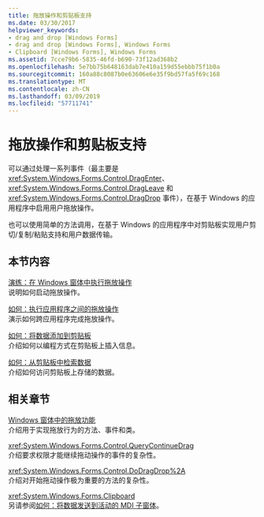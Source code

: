 ```yaml
---
title: 拖放操作和剪贴板支持
ms.date: 03/30/2017
helpviewer_keywords:
- drag and drop [Windows Forms]
- drag and drop [Windows Forms], Windows Forms
- Clipboard [Windows Forms], Windows Forms
ms.assetid: 7cce79b6-5835-46fd-b690-73f12ad368b2
ms.openlocfilehash: 5e7bb75b648163dab7e410a159d55ebbb75f1b0a
ms.sourcegitcommit: 160a88c8087b0e63606e6e35f9bd57fa5f69c168
ms.translationtype: MT
ms.contentlocale: zh-CN
ms.lasthandoff: 03/09/2019
ms.locfileid: "57711741"
---
```

# <a name="drag-and-drop-operations-and-clipboard-support"></a>拖放操作和剪贴板支持
可以通过处理一系列事件（最主要是 <xref:System.Windows.Forms.Control.DragEnter>、<xref:System.Windows.Forms.Control.DragLeave> 和 <xref:System.Windows.Forms.Control.DragDrop> 事件），在基于 Windows 的应用程序中启用用户拖放操作。  
  
 也可以使用简单的方法调用，在基于 Windows 的应用程序中对剪贴板实现用户剪切/复制/粘贴支持和用户数据传输。  
  
## <a name="in-this-section"></a>本节内容  
 [演练：在 Windows 窗体中执行拖放操作](walkthrough-performing-a-drag-and-drop-operation-in-windows-forms.md)  
 说明如何启动拖放操作。  
  
 [如何：执行应用程序之间的拖放操作](how-to-perform-drag-and-drop-operations-between-applications.md)  
 演示如何跨应用程序完成拖放操作。  
  
 [如何：将数据添加到剪贴板](how-to-add-data-to-the-clipboard.md)  
 介绍如何以编程方式在剪贴板上插入信息。  
  
 [如何：从剪贴板中检索数据](how-to-retrieve-data-from-the-clipboard.md)  
 介绍如何访问剪贴板上存储的数据。  
  
## <a name="related-sections"></a>相关章节  
 [Windows 窗体中的拖放功能](../drag-and-drop-functionality-in-windows-forms.md)  
 介绍用于实现拖放行为的方法、事件和类。  
  
 <xref:System.Windows.Forms.Control.QueryContinueDrag>  
 介绍要求权限才能继续拖动操作的事件的复杂性。  
  
 <xref:System.Windows.Forms.Control.DoDragDrop%2A>  
 介绍对开始拖动操作极为重要的方法的复杂性。  
  
 <xref:System.Windows.Forms.Clipboard>  
 另请参阅[如何：将数据发送到活动的 MDI 子窗体](how-to-send-data-to-the-active-mdi-child.md)。
